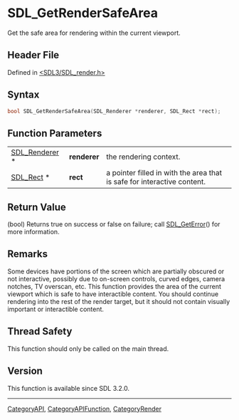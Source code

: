 # SDL_GetRenderSafeArea

Get the safe area for rendering within the current viewport.

## Header File

Defined in [<SDL3/SDL_render.h>](https://github.com/libsdl-org/SDL/blob/main/include/SDL3/SDL_render.h)

## Syntax

```c
bool SDL_GetRenderSafeArea(SDL_Renderer *renderer, SDL_Rect *rect);
```

## Function Parameters

|                                |              |                                                                         |
| ------------------------------ | ------------ | ----------------------------------------------------------------------- |
| [SDL_Renderer](SDL_Renderer) * | **renderer** | the rendering context.                                                  |
| [SDL_Rect](SDL_Rect) *         | **rect**     | a pointer filled in with the area that is safe for interactive content. |

## Return Value

(bool) Returns true on success or false on failure; call
[SDL_GetError](SDL_GetError)() for more information.

## Remarks

Some devices have portions of the screen which are partially obscured or
not interactive, possibly due to on-screen controls, curved edges, camera
notches, TV overscan, etc. This function provides the area of the current
viewport which is safe to have interactible content. You should continue
rendering into the rest of the render target, but it should not contain
visually important or interactible content.

## Thread Safety

This function should only be called on the main thread.

## Version

This function is available since SDL 3.2.0.

----
[CategoryAPI](CategoryAPI), [CategoryAPIFunction](CategoryAPIFunction), [CategoryRender](CategoryRender)

